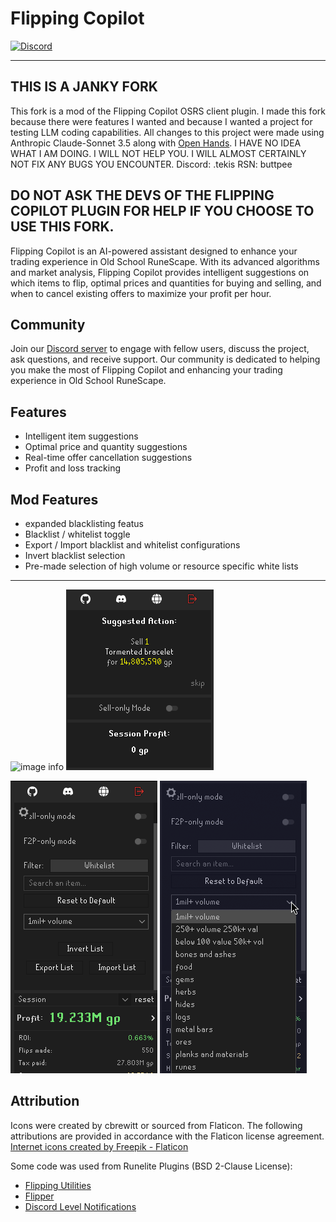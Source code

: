 # Flipping Copilot

[![Discord](https://img.shields.io/discord/1208453764630057010.svg)](https://discord.gg/UyQxA4QJAq)

----------------------------------------------------------------------------------
## THIS IS A JANKY FORK
This fork is a mod of the Flipping Copilot OSRS client plugin. I made this fork because there were features I wanted and because I wanted a project for testing LLM coding capabilities. All changes to this project were made using Anthropic Claude-Sonnet 3.5 along with [Open Hands](https://github.com/All-Hands-AI/OpenHands). I HAVE NO IDEA WHAT I AM DOING. I WILL NOT HELP YOU. I WILL ALMOST CERTAINLY NOT FIX ANY BUGS YOU ENCOUNTER. Discord: .tekis RSN: buttpee

DO NOT ASK THE DEVS OF THE FLIPPING COPILOT PLUGIN FOR HELP IF YOU CHOOSE TO USE THIS FORK.
----------------------------------------------------------------------------------

Flipping Copilot is an AI-powered assistant designed to enhance your trading experience in Old School RuneScape. With its advanced algorithms and market analysis, Flipping Copilot provides intelligent suggestions on which items to flip, optimal prices and quantities for buying and selling, and when to cancel existing offers to maximize your profit per hour.

## Community
Join our [Discord server](https://discord.gg/UyQxA4QJAq) to engage with fellow users, discuss the project, ask questions, and receive support. Our community is dedicated to helping you make the most of Flipping Copilot and enhancing your trading experience in Old School RuneScape.


## Features
 - Intelligent item suggestions
 - Optimal price and quantity suggestions
 - Real-time offer cancellation suggestions
 - Profit and loss tracking
## Mod Features
 - expanded blacklisting featus
  - Blacklist / whitelist toggle
  - Export / Import blacklist and whitelist configurations
  - Invert blacklist selection
  - Pre-made selection of high volume or resource specific white lists
----------------------------------------------------------------------------------

![image info](./images/buy.png)
![image info](./images/sell.png)

![image info](./images/sold.png)
![image info](./images/flip-log.png)

## Attribution
Icons were created by cbrewitt or sourced from Flaticon. The following attributions are provided in accordance with the Flaticon license agreement.
<a href="https://www.flaticon.com/free-icons/internet" title="internet icons">Internet icons created by Freepik - Flaticon</a>

Some code was used from Runelite Plugins (BSD 2-Clause License):
- [Flipping Utilities](https://github.com/Flipping-Utilities/rl-plugin?tab=readme-ov-file)
- [Flipper](https://github.com/OkayestDev/OSRS-Flipper)
- [Discord Level Notifications](https://github.com/ATremonte/Discord-Level-Notifications)
